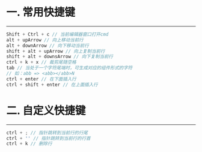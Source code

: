 # 一. 常用快捷键

---

```js
Shift + Ctrl + c // 当前编辑器窗口打开cmd
alt + upArrow // 向上移动当前行
alt + downArrow // 向下移动当前行
shift + alt + upArrow // 向上复制当前行
shift + alt + downsArrow // 向下复制当前行
ctrl + k + x // 裁剪尾随空格
tab // 当处于一个字符尾端时，可生成对应的组件形式的字符
// 如：abb => <abb></abb>N
ctrl + enter // 在下面插入行
ctrl + shift + enter // 在上面插入行
```





# 二. 自定义快捷键

---

```js
ctrl + ; // 指针跳转到当前行的行尾
ctrl + '' // 指针跳转到当前行的行首
ctrl + k // 删除行
```







